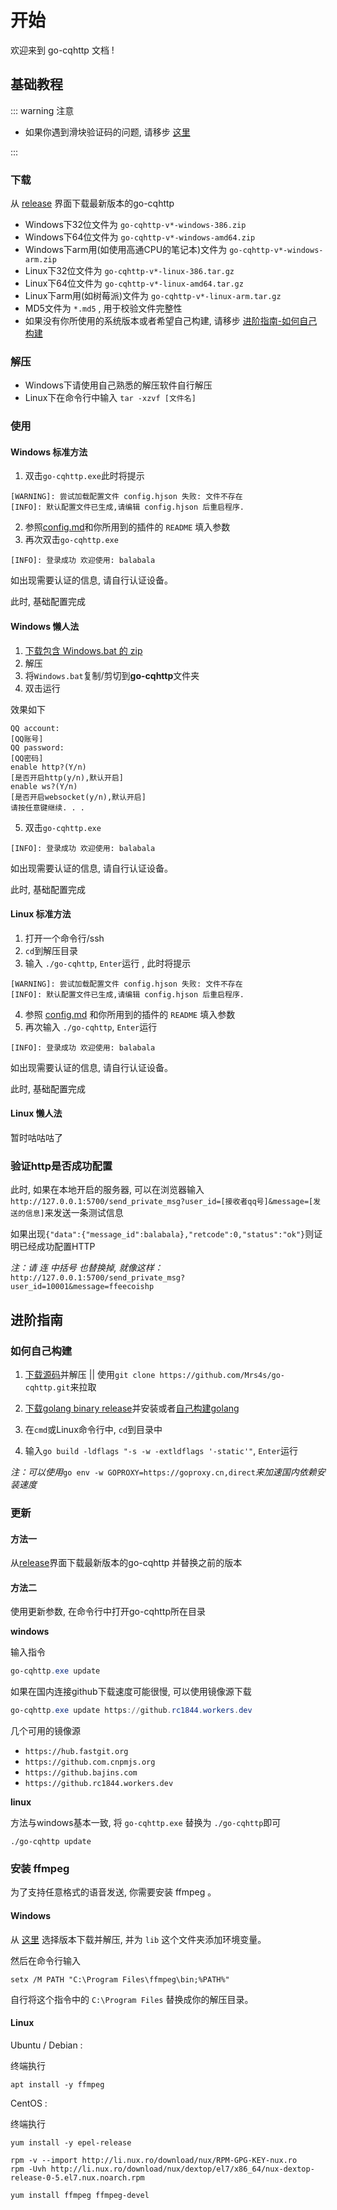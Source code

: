 #  开始

欢迎来到 go-cqhttp 文档 !

## 基础教程

::: warning 注意

- 如果你遇到滑块验证码的问题, 请移步 [这里](../faq/slider.md)

:::

### 下载
从 [release](https://github.com/Mrs4s/go-cqhttp/releases) 界面下载最新版本的go-cqhttp

- Windows下32位文件为  `go-cqhttp-v*-windows-386.zip`
- Windows下64位文件为 `go-cqhttp-v*-windows-amd64.zip`
- Windows下arm用(如使用高通CPU的笔记本)文件为 `go-cqhttp-v*-windows-arm.zip`
- Linux下32位文件为 `go-cqhttp-v*-linux-386.tar.gz`
- Linux下64位文件为 `go-cqhttp-v*-linux-amd64.tar.gz`
- Linux下arm用(如树莓派)文件为 `go-cqhttp-v*-linux-arm.tar.gz`
- MD5文件为 `*.md5` , 用于校验文件完整性
- 如果没有你所使用的系统版本或者希望自己构建, 请移步 [进阶指南-如何自己构建](#如何自己构建)

### 解压

- Windows下请使用自己熟悉的解压软件自行解压
- Linux下在命令行中输入 `tar -xzvf [文件名]` 

### 使用

#### Windows 标准方法

1.  双击`go-cqhttp.exe`此时将提示
```
[WARNING]: 尝试加载配置文件 config.hjson 失败: 文件不存在
[INFO]: 默认配置文件已生成,请编辑 config.hjson 后重启程序.
```
2. 参照[config.md](https://github.com/Mrs4s/go-cqhttp/blob/master/docs/config.md)和你所用到的插件的 `README` 填入参数
3. 再次双击`go-cqhttp.exe`
```
[INFO]: 登录成功 欢迎使用: balabala
```

如出现需要认证的信息, 请自行认证设备。

此时, 基础配置完成

#### Windows 懒人法

1. [下载包含 Windows.bat 的 zip](https://github.com/fkx4-p/go-cqhttp-lazy/archive/master.zip)
2. 解压
3. 将`Windows.bat`复制/剪切到**go-cqhttp**文件夹
4. 双击运行

效果如下

```
QQ account:
[QQ账号]
QQ password:
[QQ密码]
enable http?(Y/n)
[是否开启http(y/n),默认开启]
enable ws?(Y/n)
[是否开启websocket(y/n),默认开启]
请按任意键继续. . .
```

5. 双击`go-cqhttp.exe`
```
[INFO]: 登录成功 欢迎使用: balabala
```

如出现需要认证的信息, 请自行认证设备。

此时, 基础配置完成

#### Linux 标准方法

1. 打开一个命令行/ssh
2. `cd`到解压目录
3. 输入 `./go-cqhttp`, `Enter`运行 , 此时将提示
```
[WARNING]: 尝试加载配置文件 config.hjson 失败: 文件不存在
[INFO]: 默认配置文件已生成,请编辑 config.hjson 后重启程序.
```

4. 参照 [config.md](https://github.com/Mrs4s/go-cqhttp/blob/master/docs/config.md) 和你所用到的插件的 `README` 填入参数
5. 再次输入 `./go-cqhttp`, `Enter`运行
```
[INFO]: 登录成功 欢迎使用: balabala
```

如出现需要认证的信息, 请自行认证设备。

此时, 基础配置完成

#### Linux 懒人法

暂时咕咕咕了

### 验证http是否成功配置

此时, 如果在本地开启的服务器, 可以在浏览器输入`http://127.0.0.1:5700/send_private_msg?user_id=[接收者qq号]&message=[发送的信息]`来发送一条测试信息

如果出现`{"data":{"message_id":balabala},"retcode":0,"status":"ok"}`则证明已经成功配置HTTP

*注：请 连 中括号 也替换掉, 就像这样：*`http://127.0.0.1:5700/send_private_msg?user_id=10001&message=ffeecoishp`

## 进阶指南

### 如何自己构建

1. [下载源码](https://github.com/Mrs4s/go-cqhttp/archive/master.zip)并解压 || 使用`git clone https://github.com/Mrs4s/go-cqhttp.git`来拉取

2. [下载golang binary release](https://golang.google.cn/dl/)并安装或者[自己构建golang](https://golang.google.cn/doc/install/source)

3. 在`cmd`或Linux命令行中, `cd`到目录中

4. 输入`go build -ldflags "-s -w -extldflags '-static'"`, `Enter`运行

*注：可以使用*`go env -w GOPROXY=https://goproxy.cn,direct`*来加速国内依赖安装速度*

### 更新

#### 方法一

从[release](https://github.com/Mrs4s/go-cqhttp/releases)界面下载最新版本的go-cqhttp
并替换之前的版本

#### 方法二

使用更新参数, 在命令行中打开go-cqhttp所在目录

**windows**

输入指令
```powershell
go-cqhttp.exe update
```

如果在国内连接github下载速度可能很慢, 可以使用镜像源下载

```powershell
go-cqhttp.exe update https://github.rc1844.workers.dev
```

几个可用的镜像源
- `https://hub.fastgit.org`
- `https://github.com.cnpmjs.org`
- `https://github.bajins.com`
- `https://github.rc1844.workers.dev`

**linux**

方法与windows基本一致, 将 `go-cqhttp.exe` 替换为 `./go-cqhttp`即可

```shell
./go-cqhttp update
```

### 安装 ffmpeg

为了支持任意格式的语音发送, 你需要安装 ffmpeg 。

#### Windows

从 [这里](https://github.com/BtbN/FFmpeg-Builds/releases) 选择版本下载并解压, 并为 `lib` 这个文件夹添加环境变量。

然后在命令行输入 

```shell
setx /M PATH "C:\Program Files\ffmpeg\bin;%PATH%"
```

自行将这个指令中的 `C:\Program Files` 替换成你的解压目录。

#### Linux

Ubuntu / Debian :

终端执行

```shell
apt install -y ffmpeg
```

CentOS : 

终端执行

```shell
yum install -y epel-release

rpm -v --import http://li.nux.ro/download/nux/RPM-GPG-KEY-nux.ro
rpm -Uvh http://li.nux.ro/download/nux/dextop/el7/x86_64/nux-dextop-release-0-5.el7.nux.noarch.rpm

yum install ffmpeg ffmpeg-devel
```

